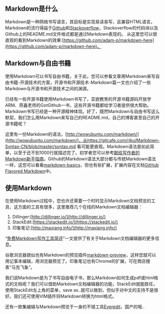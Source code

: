 ## Markdown是什么
Markdown是一种网络书写语言，其目标是实现易读易写，且兼容HTML语言。
Markdown的流行得益于[Github](www.github.com)和[Stackoverflow](www.stackoverflow.com)，Stackoverflow的代码块以及Github上的README.md文件格式都是通过Markdown表现的。
从这里您可以很直观的看到Markdown的效果:[https://github.com/adam-p/markdown-here](https://github.com/adam-p/markdown-here)。

## Markdown与自由书籍
使用Markdown可以书写自由书籍，关于此，您可以参看文章用Markdown来写自由书籍-开源技术的方案，开源书和开源技术-Markdown篇一文也介绍了一些Markdown与开源书和开源技术之间的渊源。

已经有一些开源书籍使用Markdown书写了，亚嵌教育的开源书籍源码开放学ARM、蒋鑫老师的GotGithub一书，这些开源书籍都给学习者提供很大帮助。Markdown书写已经是一种开源精神体现。好了，既然Markdown与自由书写这么默契，我们怎么用Markdown来写自己的README.md，自己的博客甚至自己的开源书籍呢？

这里有一份Markdown的语法，[http://wowubuntu.com/markdown/](http://wowubuntu.com/markdown/)，从https://gitcafe.com/riku/Markdown-Syntax-CN/blob/master/syntax.md
看可能更直观。Markdown语法是如此简单，以至于还不到1000行就描述完了。初学者您可以参考[献给写作者的Markdown新手指南](http://jianshu.io/p/q81RER)。Github的Markdown语法大部分都与传统Markdown语法一样，这您可以看看[markdown-basics](https://help.github.com/articles/markdown-basics)，但也有些扩展，扩展内容在文档[GitHub Flavored Markdown](https://help.github.com/articles/github-flavored-markdown)中。

## 使用Markdown
在使用Markdown过程中，您也许还需要一个时时显示Markdown文档预览的工具，这方面的工具有很多，这里推荐几个在线的Markdown文档编辑器：

1. Dillinger:[http://dillinger.io/](http://dillinger.io/)
2. StackEdit:[https://stackedit.io/](https://stackedit.io/)
3. 印象笔记:[http://maxiang.info/](http://maxiang.info/)

“[免费Markdown写作工具简评](http://jianshu.io/p/pgN9Rb)”一文提供了有关于Markdown文档编辑器的更多信息。

谷歌浏览器貌似也有Markdown的预览插件[markdown-preview](https://github.com/volca/markdown-preview)，这样您就可以用记事本编辑，用浏览器预览了。印象笔记也有Chrome的扩展，可在商店搜素“马克飞象”。

我们说Markdown是为了书写自由电子书，那么Markdown如何生成pdf或html格式的文档呢？我们可以借助Markdown文档编辑器的功能，StackEdit就能胜任，使用StackEdit左上角的菜单，save as..就可以做到，但似乎对中文的支持不是很好。我们还可使用VIM插件将Markdown转换为html格式。

还有一款集编辑与Markdown预览于一身的不错工具[Everedit](http://www.everedit.net/)，国产的哦..



